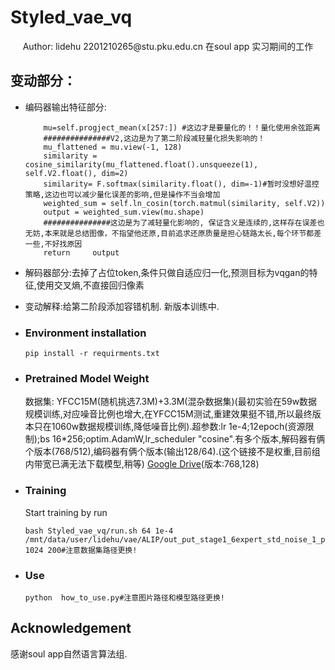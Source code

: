 # Styled_vae_vq
<div align="center">
Author: lidehu 2201210265@stu.pku.edu.cn
    在soul app 实习期间的工作
</div>

## 变动部分：
- 编码器输出特征部分:
    ```
        mu=self.progject_mean(x[257:]) #这边才是要量化的！！量化使用余弦距离
        ###############V2,这边是为了第二阶段减轻量化损失影响的！
        mu_flattened = mu.view(-1, 128)
        similarity = cosine_similarity(mu_flattened.float().unsqueeze(1), self.V2.float(), dim=2)
        similarity= F.softmax(similarity.float(), dim=-1)#暂时没想好温控策略,这边也可以减少量化误差的影响,但是操作不当会增加
        weighted_sum = self.ln_cosin(torch.matmul(similarity, self.V2))
        output = weighted_sum.view(mu.shape)
        ###############这边是为了减轻量化影响的, 保证含义是连续的,这样存在误差也无妨,本来就是总结图像，不指望他还原,目前追求还原质量是担心链路太长,每个环节都差一些,不好找原因
        return     output
    ```
- 解码器部分:去掉了占位token,条件只做自适应归一化,预测目标为vqgan的特征,使用交叉熵,不直接回归像素
- 变动解释:给第二阶段添加容错机制. 新版本训练中.
- ### Environment installation

    ```
    pip install -r requirments.txt
    ```


- ### Pretrained Model Weight

    数据集: YFCC15M(随机挑选7.3M)+3.3M(混杂数据集)(最初实验在59w数据规模训练,对应噪音比例也增大,在YFCC15M测试,重建效果挺不错,所以最终版本只在1060w数据规模训练,降低噪音比例).超参数:lr 1e-4;12epoch(资源限制);bs 16*256;optim.AdamW,lr_scheduler "cosine".有多个版本,解码器有俩个版本(768/512),编码器有俩个版本(输出128/64).(这个链接不是权重,目前组内带宽已满无法下载模型,稍等)
  [Google Drive](https://drive.google.com/file/d/1AqSHisCKZOZ16Q3sYguK6zIZIuwwEriE/view?usp=share_link)(版本:768,128)

- ### Training

    Start training by run
    ```
    bash Styled_vae_vq/run.sh 64 1e-4 /mnt/data/user/lidehu/vae/ALIP/out_put_stage1_6expert_std_noise_1_pect_1  1024 200#注意数据集路径更换!
    ```

- ### Use

  

    ```
    python  how_to_use.py#注意图片路径和模型路径更换!
    ```
   



## Acknowledgement

感谢soul app自然语言算法组.
